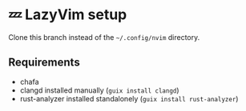 # 💤 LazyVim setup

Clone this branch instead of the `~/.config/nvim` directory.

## Requirements

- chafa
- clangd installed manually (`guix install clangd`)
- rust-analyzer installed standalonely (`guix install rust-analyzer`)
